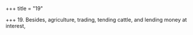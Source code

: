 +++
title = "19"

+++
19. Besides, agriculture, trading, tending cattle, and lending money at interest,
